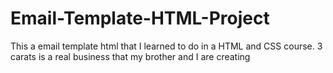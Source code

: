 # Email-Template-HTML-Project
This a email template html that I learned to do in a HTML and CSS course. 3 carats is a real business that my brother and I are creating

